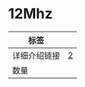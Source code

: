 # 12Mhz

| 标签     |            |
| ------ | ---------- |
| 详细介绍链接 | [2](2 "2") |
| 数量     |            |
